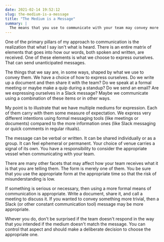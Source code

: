 ```yaml
---
date: 2021-02-14 19:52:12
slug: the-medium-is-a-message
title: "The Medium is a Message"
summary: |
  The means that you use to communicate with your team may convey more than you intend.
---
```

One of the primary pillars of my approach to communication is the realization that what I say isn't what is heard.  There is an entire matrix of elements that goes into how our words, both spoken and written, are received.  One of these elements is what we choose to express ourselves.  That can send unanticipated messages.

The things that we say are, in some ways, shaped by what we use to convey them.  We have a choice of how to express ourselves.  Do we write up a document and then share it with the team?  Do we speak at a formal meeting or maybe make a quip during a standup?  Do we send an email?  Are we expressing ourselves in a Slack message?  Maybe we communicate using a combination of these items or in other ways.

My point is to illustrate that we have multiple mediums for expression.  Each of them carry with them some measure of expectation.  We express very different intentions using formal messaging tools (like meetings or documents) compared to the more information ones (like Slack messaging or quick comments in regular rituals).

The message can be verbal or written.  It can be shared individually or as a group.  It can feel ephemeral or permanent.  Your choice of venue carries a signal of its own.  You have a responsibility to consider the appropriate vessel when communicating with your team.

There are many other facets that may affect how your team receives what it is that you are telling them.  The form is merely one of them.  You be sure that you use the appropriate form at the appropriate time so that the risk of misunderstanding is low.

If something is serious or necessary, then using a more formal means of communication is appropriate.  Write a document, share it, and call a meeting to discuss it.  If you wanted to convey something more trivial, then a Slack (or other constant communication tool) message may be more appropriate.

Whever you do, don't be surprised if the team doesn't respond in the way that you intended if the medium doesn't match the message.  You can control that aspect and should make a deliberate decision to choose the appropriate one.
